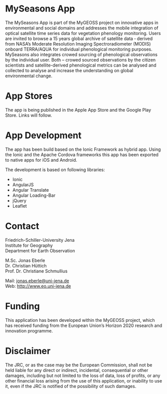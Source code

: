 # MySeasons App
The MySeasons App is part of the MyGEOSS project on innovative apps in environmental and social domains and addresses the mobile integration of optical satellite time series data for vegetation phenology monitoring. Users are invited to browse a 15 years global archive of satellite data ‐ derived from NASA’s Moderate Resolution Imaging Spectroradiometer (MODIS) onboard TERRA/AQUA for individual phenological monitoring purposes. MySeasons also integrates crowed sourcing of phenological observations by the individual user. Both – crowed sourced observations by the citizen scientists and satellite-derived phenological metrics can be analysed and collected to analyse and increase the understanding on global environmental change.

# App Stores
The app is being published in the Apple App Store and the Google Play Store. Links will follow. 

# App Development
The app has been build based on the Ionic Framework as hybrid app. Using the Ionic and the Apache Cordova frameworks this app has been exported to native apps for iOS and Android. 

The development is based on following libraries:
* Ionic
* AngularJS
* Angular Translate
* Angular Loading-Bar
* jQuery
* Leaflet

# Contact
Friedrich-Schiller-University Jena  
Institute for Geography  
Department for Earth Observation

M.Sc. Jonas Eberle  
Dr. Christian Hüttich  
Prof. Dr. Christiane Schmullius

Mail: jonas.eberle@uni-jena.de  
Web: http://www.eo.uni-jena.de

# Funding
This application has been developed within the MyGEOSS project, which has received funding from the European Union’s Horizon 2020 research and innovation programme.

# Disclaimer
The JRC, or as the case may be the European Commission, shall not be held liable for any direct or indirect, incidental, consequential or other damages, including but not limited to the loss of data, loss of profits, or any other financial loss arising from the use of this application, or inability to use it, even if the JRC is notified of the possibility of such damages.
